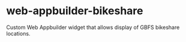# web-appbuilder-bikeshare
Custom Web Appbuilder widget that allows display of GBFS bikeshare locations.
